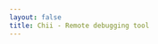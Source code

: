 ```yaml
---
layout: false
title: Chii - Remote debugging tool
---
```


<script setup>
import Home from '@theme/components/Home.vue'
</script>

<Home />
